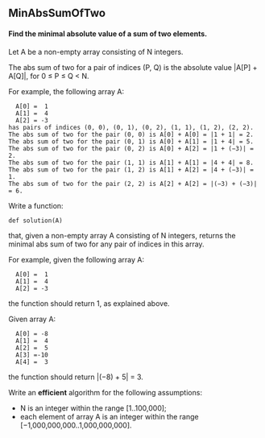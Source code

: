 ## MinAbsSumOfTwo
#### Find the minimal absolute value of a sum of two elements.

Let A be a non-empty array consisting of N integers.

The abs sum of two for a pair of indices (P, Q) is the absolute value |A[P] + A[Q]|, for 0 ≤ P ≤ Q < N.

For example, the following array A:

      A[0] =  1
      A[1] =  4
      A[2] = -3
    has pairs of indices (0, 0), (0, 1), (0, 2), (1, 1), (1, 2), (2, 2).
    The abs sum of two for the pair (0, 0) is A[0] + A[0] = |1 + 1| = 2.
    The abs sum of two for the pair (0, 1) is A[0] + A[1] = |1 + 4| = 5.
    The abs sum of two for the pair (0, 2) is A[0] + A[2] = |1 + (−3)| = 2.
    The abs sum of two for the pair (1, 1) is A[1] + A[1] = |4 + 4| = 8.
    The abs sum of two for the pair (1, 2) is A[1] + A[2] = |4 + (−3)| = 1.
    The abs sum of two for the pair (2, 2) is A[2] + A[2] = |(−3) + (−3)| = 6.

Write a function:

    def solution(A)

that, given a non-empty array A consisting of N integers, returns the minimal abs sum of two for any pair of indices in this array.

For example, given the following array A:

      A[0] =  1
      A[1] =  4
      A[2] = -3

the function should return 1, as explained above.

Given array A:

      A[0] = -8
      A[1] =  4
      A[2] =  5
      A[3] =-10
      A[4] =  3

the function should return |(−8) + 5| = 3.

Write an **efficient** algorithm for the following assumptions:

* N is an integer within the range [1..100,000];
* each element of array A is an integer within the range [−1,000,000,000..1,000,000,000].